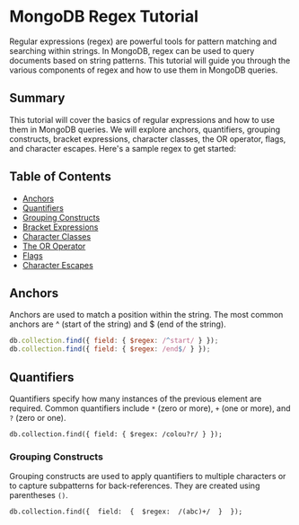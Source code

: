 
# MongoDB Regex Tutorial

Regular expressions (regex) are powerful tools for pattern matching and searching within strings. In MongoDB, regex can be used to query documents based on string patterns. This tutorial will guide you through the various components of regex and how to use them in MongoDB queries.

## Summary

This tutorial will cover the basics of regular expressions and how to use them in MongoDB queries. We will explore anchors, quantifiers, grouping constructs, bracket expressions, character classes, the OR operator, flags, and character escapes. Here's a sample regex to get started:

## Table of Contents

- [Anchors](#anchors)
- [Quantifiers](#quantifiers)
- [Grouping Constructs](#grouping-constructs)
- [Bracket Expressions](#bracket-expressions)
- [Character Classes](#character-classes)
- [The OR Operator](#the-or-operator)
- [Flags](#flags)
- [Character Escapes](#character-escapes)

## Anchors

Anchors are used to match a position within the string. The most common anchors are ^ (start of the string) and $ (end of the string).


```javascript
db.collection.find({ field: { $regex: /^start/ } });
db.collection.find({ field: { $regex: /end$/ } });
```
 
 ## Quantifiers
Quantifiers specify how many instances of the previous element are required. Common quantifiers include `*` (zero or more), `+` (one or more), and `?` (zero or one).
 ```
db.collection.find({ field: { $regex: /colou?r/ } });
```

### Grouping Constructs

Grouping constructs are used to apply quantifiers to multiple characters or to capture subpatterns for back-references. They are created using parentheses `()`.

`db.collection.find({  field:  {  $regex:  /(abc)+/  }  });`
